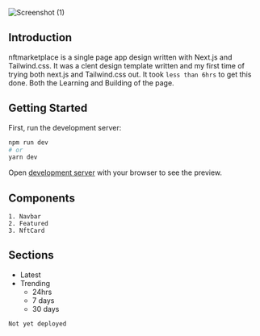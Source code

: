 ![Screenshot (1)](https://user-images.githubusercontent.com/64374109/150680309-6266925b-483a-4129-b795-8c9f2f4bbcd2.png)

## Introduction

nftmarketplace is a single page app design written with Next.js and Tailwind.css.
It was a clent design template written and my first time of trying both next.js and Tailwind.css out.
It took `less than 6hrs` to get this done. Both the Learning and Building of the page.

## Getting Started

First, run the development server:

```bash
npm run dev
# or
yarn dev
```

Open [development server](http://localhost:3000) with your browser to see the preview.

## Components
```
1. Navbar
2. Featured
3. NftCard

```

## Sections

- Latest
- Trending
  - 24hrs
  - 7 days
  - 30 days

```Not yet deployed```
